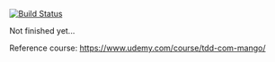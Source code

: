 [![Build Status](https://app.travis-ci.com/kistgab/survey-api.svg?branch=main)](https://app.travis-ci.com/kistgab/survey-api)

Not finished yet...

Reference course: https://www.udemy.com/course/tdd-com-mango/
